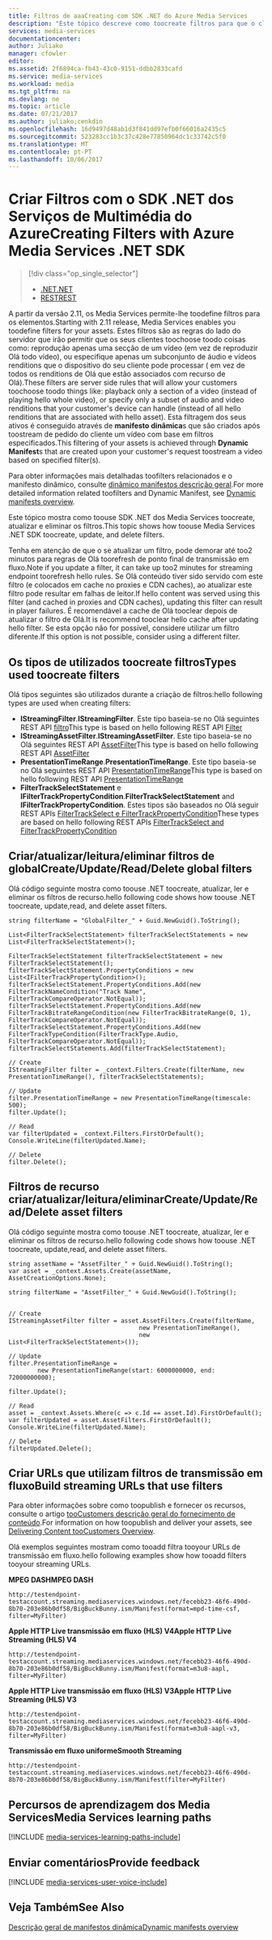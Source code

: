 ```yaml
---
title: Filtros de aaaCreating com SDK .NET do Azure Media Services
description: "Este tópico descreve como toocreate filtros para que o cliente possa utilizar toostream secções específicas de um fluxo. Os Media Services cria manifestos dinâmica tooachieve este seletiva de transmissão em fluxo."
services: media-services
documentationcenter: 
author: Juliako
manager: cfowler
editor: 
ms.assetid: 2f6894ca-fb43-43c0-9151-ddbb2833cafd
ms.service: media-services
ms.workload: media
ms.tgt_pltfrm: na
ms.devlang: ne
ms.topic: article
ms.date: 07/21/2017
ms.author: juliako;cenkdin
ms.openlocfilehash: 16d9497d48ab1d3f841dd97efb0f66016a2435c5
ms.sourcegitcommit: 523283cc1b3c37c428e77850964dc1c33742c5f0
ms.translationtype: MT
ms.contentlocale: pt-PT
ms.lasthandoff: 10/06/2017
---
```

# <a name="creating-filters-with-azure-media-services-net-sdk"></a><span data-ttu-id="c6433-104">Criar Filtros com o SDK .NET dos Serviços de Multimédia do Azure</span><span class="sxs-lookup"><span data-stu-id="c6433-104">Creating Filters with Azure Media Services .NET SDK</span></span>
> [!div class="op_single_selector"]
> * [<span data-ttu-id="c6433-105">.NET</span><span class="sxs-lookup"><span data-stu-id="c6433-105">.NET</span></span>](media-services-dotnet-dynamic-manifest.md)
> * [<span data-ttu-id="c6433-106">REST</span><span class="sxs-lookup"><span data-stu-id="c6433-106">REST</span></span>](media-services-rest-dynamic-manifest.md)
> 
> 

<span data-ttu-id="c6433-107">A partir da versão 2.11, os Media Services permite-lhe toodefine filtros para os elementos.</span><span class="sxs-lookup"><span data-stu-id="c6433-107">Starting with 2.11 release, Media Services enables you toodefine filters for your assets.</span></span> <span data-ttu-id="c6433-108">Estes filtros são as regras do lado do servidor que irão permitir que os seus clientes toochoose toodo coisas como: reprodução apenas uma secção de um vídeo (em vez de reproduzir Olá todo vídeo), ou especifique apenas um subconjunto de áudio e vídeos renditions que o dispositivo do seu cliente pode processar ( em vez de todos os renditions de Olá que estão associados com recurso de Olá).</span><span class="sxs-lookup"><span data-stu-id="c6433-108">These filters are server side rules that will allow your customers toochoose toodo things like: playback only a section of a video (instead of playing hello whole video), or specify only a subset of audio and video renditions that your customer's device can handle (instead of all hello renditions that are associated with hello asset).</span></span> <span data-ttu-id="c6433-109">Esta filtragem dos seus ativos é conseguido através de **manifesto dinâmica**s que são criados após toostream de pedido do cliente um vídeo com base em filtros especificados.</span><span class="sxs-lookup"><span data-stu-id="c6433-109">This filtering of your assets is achieved through **Dynamic Manifest**s that are created upon your customer's request toostream a video based on specified filter(s).</span></span>

<span data-ttu-id="c6433-110">Para obter informações mais detalhadas toofilters relacionados e o manifesto dinâmico, consulte [dinâmico manifestos descrição geral](media-services-dynamic-manifest-overview.md).</span><span class="sxs-lookup"><span data-stu-id="c6433-110">For more detailed information related toofilters and Dynamic Manifest, see [Dynamic manifests overview](media-services-dynamic-manifest-overview.md).</span></span>

<span data-ttu-id="c6433-111">Este tópico mostra como toouse SDK .NET dos Media Services toocreate, atualizar e eliminar os filtros.</span><span class="sxs-lookup"><span data-stu-id="c6433-111">This topic shows how toouse Media Services .NET SDK toocreate, update, and delete filters.</span></span> 

<span data-ttu-id="c6433-112">Tenha em atenção de que o se atualizar um filtro, pode demorar até too2 minutos para regras de Olá toorefresh de ponto final de transmissão em fluxo.</span><span class="sxs-lookup"><span data-stu-id="c6433-112">Note if you update a filter, it can take up too2 minutes for streaming endpoint toorefresh hello rules.</span></span> <span data-ttu-id="c6433-113">Se Olá conteúdo tiver sido servido com este filtro (e colocados em cache no proxies e CDN caches), ao atualizar este filtro pode resultar em falhas de leitor.</span><span class="sxs-lookup"><span data-stu-id="c6433-113">If hello content was served using this filter (and cached in proxies and CDN caches), updating this filter can result in player failures.</span></span> <span data-ttu-id="c6433-114">É recomendável a cache de Olá tooclear depois de atualizar o filtro de Olá.</span><span class="sxs-lookup"><span data-stu-id="c6433-114">It is recommend tooclear hello cache after updating hello filter.</span></span> <span data-ttu-id="c6433-115">Se esta opção não for possível, considere utilizar um filtro diferente.</span><span class="sxs-lookup"><span data-stu-id="c6433-115">If this option is not possible, consider using a different filter.</span></span> 

## <a name="types-used-toocreate-filters"></a><span data-ttu-id="c6433-116">Os tipos de utilizados toocreate filtros</span><span class="sxs-lookup"><span data-stu-id="c6433-116">Types used toocreate filters</span></span>
<span data-ttu-id="c6433-117">Olá tipos seguintes são utilizados durante a criação de filtros:</span><span class="sxs-lookup"><span data-stu-id="c6433-117">hello following types are used when creating filters:</span></span> 

* <span data-ttu-id="c6433-118">**IStreamingFilter**.</span><span class="sxs-lookup"><span data-stu-id="c6433-118">**IStreamingFilter**.</span></span>  <span data-ttu-id="c6433-119">Este tipo baseia-se no Olá seguintes REST API [filtro](https://docs.microsoft.com/rest/api/media/operations/filter)</span><span class="sxs-lookup"><span data-stu-id="c6433-119">This type is based on hello following REST API [Filter](https://docs.microsoft.com/rest/api/media/operations/filter)</span></span>
* <span data-ttu-id="c6433-120">**IStreamingAssetFilter**.</span><span class="sxs-lookup"><span data-stu-id="c6433-120">**IStreamingAssetFilter**.</span></span> <span data-ttu-id="c6433-121">Este tipo baseia-se no Olá seguintes REST API [AssetFilter](https://docs.microsoft.com/rest/api/media/operations/assetfilter)</span><span class="sxs-lookup"><span data-stu-id="c6433-121">This type is based on hello following REST API [AssetFilter](https://docs.microsoft.com/rest/api/media/operations/assetfilter)</span></span>
* <span data-ttu-id="c6433-122">**PresentationTimeRange**.</span><span class="sxs-lookup"><span data-stu-id="c6433-122">**PresentationTimeRange**.</span></span> <span data-ttu-id="c6433-123">Este tipo baseia-se no Olá seguintes REST API [PresentationTimeRange](https://docs.microsoft.com/rest/api/media/operations/presentationtimerange)</span><span class="sxs-lookup"><span data-stu-id="c6433-123">This type is based on hello following REST API [PresentationTimeRange](https://docs.microsoft.com/rest/api/media/operations/presentationtimerange)</span></span>
* <span data-ttu-id="c6433-124">**FilterTrackSelectStatement** e **IFilterTrackPropertyCondition**.</span><span class="sxs-lookup"><span data-stu-id="c6433-124">**FilterTrackSelectStatement** and **IFilterTrackPropertyCondition**.</span></span> <span data-ttu-id="c6433-125">Estes tipos são baseados no Olá seguir REST APIs [FilterTrackSelect e FilterTrackPropertyCondition](https://docs.microsoft.com/rest/api/media/operations/filtertrackselect)</span><span class="sxs-lookup"><span data-stu-id="c6433-125">These types are based on hello following REST APIs [FilterTrackSelect and FilterTrackPropertyCondition](https://docs.microsoft.com/rest/api/media/operations/filtertrackselect)</span></span>

## <a name="createupdatereaddelete-global-filters"></a><span data-ttu-id="c6433-126">Criar/atualizar/leitura/eliminar filtros de global</span><span class="sxs-lookup"><span data-stu-id="c6433-126">Create/Update/Read/Delete global filters</span></span>
<span data-ttu-id="c6433-127">Olá código seguinte mostra como toouse .NET toocreate, atualizar, ler e eliminar os filtros de recurso.</span><span class="sxs-lookup"><span data-stu-id="c6433-127">hello following code shows how toouse .NET toocreate, update,read, and delete asset filters.</span></span>

    string filterName = "GlobalFilter_" + Guid.NewGuid().ToString();

    List<FilterTrackSelectStatement> filterTrackSelectStatements = new List<FilterTrackSelectStatement>();

    FilterTrackSelectStatement filterTrackSelectStatement = new FilterTrackSelectStatement();
    filterTrackSelectStatement.PropertyConditions = new List<IFilterTrackPropertyCondition>();
    filterTrackSelectStatement.PropertyConditions.Add(new FilterTrackNameCondition("Track Name", FilterTrackCompareOperator.NotEqual));
    filterTrackSelectStatement.PropertyConditions.Add(new FilterTrackBitrateRangeCondition(new FilterTrackBitrateRange(0, 1), FilterTrackCompareOperator.NotEqual));
    filterTrackSelectStatement.PropertyConditions.Add(new FilterTrackTypeCondition(FilterTrackType.Audio, FilterTrackCompareOperator.NotEqual));
    filterTrackSelectStatements.Add(filterTrackSelectStatement);

    // Create
    IStreamingFilter filter = _context.Filters.Create(filterName, new PresentationTimeRange(), filterTrackSelectStatements);

    // Update
    filter.PresentationTimeRange = new PresentationTimeRange(timescale: 500);
    filter.Update();

    // Read
    var filterUpdated = _context.Filters.FirstOrDefault();
    Console.WriteLine(filterUpdated.Name);

    // Delete
    filter.Delete();


## <a name="createupdatereaddelete-asset-filters"></a><span data-ttu-id="c6433-128">Filtros de recurso criar/atualizar/leitura/eliminar</span><span class="sxs-lookup"><span data-stu-id="c6433-128">Create/Update/Read/Delete asset filters</span></span>
<span data-ttu-id="c6433-129">Olá código seguinte mostra como toouse .NET toocreate, atualizar, ler e eliminar os filtros de recurso.</span><span class="sxs-lookup"><span data-stu-id="c6433-129">hello following code shows how toouse .NET toocreate, update,read, and delete asset filters.</span></span>

    string assetName = "AssetFilter_" + Guid.NewGuid().ToString();
    var asset = _context.Assets.Create(assetName, AssetCreationOptions.None);

    string filterName = "AssetFilter_" + Guid.NewGuid().ToString();


    // Create
    IStreamingAssetFilter filter = asset.AssetFilters.Create(filterName,
                                        new PresentationTimeRange(), 
                                        new List<FilterTrackSelectStatement>());

    // Update
    filter.PresentationTimeRange = 
            new PresentationTimeRange(start: 6000000000, end: 72000000000);

    filter.Update();

    // Read
    asset = _context.Assets.Where(c => c.Id == asset.Id).FirstOrDefault();
    var filterUpdated = asset.AssetFilters.FirstOrDefault();
    Console.WriteLine(filterUpdated.Name);

    // Delete
    filterUpdated.Delete();




## <a name="build-streaming-urls-that-use-filters"></a><span data-ttu-id="c6433-130">Criar URLs que utilizam filtros de transmissão em fluxo</span><span class="sxs-lookup"><span data-stu-id="c6433-130">Build streaming URLs that use filters</span></span>
<span data-ttu-id="c6433-131">Para obter informações sobre como toopublish e fornecer os recursos, consulte o artigo [tooCustomers descrição geral do fornecimento de conteúdo](media-services-deliver-content-overview.md).</span><span class="sxs-lookup"><span data-stu-id="c6433-131">For information on how toopublish and deliver your assets, see [Delivering Content tooCustomers Overview](media-services-deliver-content-overview.md).</span></span>

<span data-ttu-id="c6433-132">Olá exemplos seguintes mostram como tooadd filtra tooyour URLs de transmissão em fluxo.</span><span class="sxs-lookup"><span data-stu-id="c6433-132">hello following examples show how tooadd filters tooyour streaming URLs.</span></span>

<span data-ttu-id="c6433-133">**MPEG DASH**</span><span class="sxs-lookup"><span data-stu-id="c6433-133">**MPEG DASH**</span></span> 

    http://testendpoint-testaccount.streaming.mediaservices.windows.net/fecebb23-46f6-490d-8b70-203e86b0df58/BigBuckBunny.ism/Manifest(format=mpd-time-csf, filter=MyFilter)

<span data-ttu-id="c6433-134">**Apple HTTP Live transmissão em fluxo (HLS) V4**</span><span class="sxs-lookup"><span data-stu-id="c6433-134">**Apple HTTP Live Streaming (HLS) V4**</span></span>

    http://testendpoint-testaccount.streaming.mediaservices.windows.net/fecebb23-46f6-490d-8b70-203e86b0df58/BigBuckBunny.ism/Manifest(format=m3u8-aapl, filter=MyFilter)

<span data-ttu-id="c6433-135">**Apple HTTP Live transmissão em fluxo (HLS) V3**</span><span class="sxs-lookup"><span data-stu-id="c6433-135">**Apple HTTP Live Streaming (HLS) V3**</span></span>

    http://testendpoint-testaccount.streaming.mediaservices.windows.net/fecebb23-46f6-490d-8b70-203e86b0df58/BigBuckBunny.ism/Manifest(format=m3u8-aapl-v3, filter=MyFilter)

<span data-ttu-id="c6433-136">**Transmissão em fluxo uniforme**</span><span class="sxs-lookup"><span data-stu-id="c6433-136">**Smooth Streaming**</span></span>

    http://testendpoint-testaccount.streaming.mediaservices.windows.net/fecebb23-46f6-490d-8b70-203e86b0df58/BigBuckBunny.ism/Manifest(filter=MyFilter)


## <a name="media-services-learning-paths"></a><span data-ttu-id="c6433-137">Percursos de aprendizagem dos Media Services</span><span class="sxs-lookup"><span data-stu-id="c6433-137">Media Services learning paths</span></span>
[!INCLUDE [media-services-learning-paths-include](../../includes/media-services-learning-paths-include.md)]

## <a name="provide-feedback"></a><span data-ttu-id="c6433-138">Enviar comentários</span><span class="sxs-lookup"><span data-stu-id="c6433-138">Provide feedback</span></span>
[!INCLUDE [media-services-user-voice-include](../../includes/media-services-user-voice-include.md)]

## <a name="see-also"></a><span data-ttu-id="c6433-139">Veja Também</span><span class="sxs-lookup"><span data-stu-id="c6433-139">See Also</span></span>
[<span data-ttu-id="c6433-140">Descrição geral de manifestos dinâmica</span><span class="sxs-lookup"><span data-stu-id="c6433-140">Dynamic manifests overview</span></span>](media-services-dynamic-manifest-overview.md)

